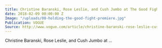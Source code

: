 ```yaml
---
title: Christine Baranski, Rose Leslie, and Cush Jumbo at The Good Fight Premiere
date: 2018-02-09 00:00:00 Z
Image: "/uploads/00-holding-the-good-fight-premiere.jpg"
Publication: VOGUE
Source: http://www.vogue.com/article/christine-baranski-rose-leslie-cush-jumbo-at-the-good-fight-premiere
---
```


Christine Baranski, Rose Leslie, and Cush Jumbo at ...